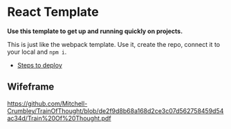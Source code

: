 # React Template

**Use this template to get up and running quickly on projects.**

This is just like the webpack template. Use it, create the repo, connect it to your local and `npm i`.

- [Steps to deploy](https://github.com/nss-nightclass-projects/REACT-Deployment-Netlify)

## Wifeframe
https://github.com/Mitchell-Crumbley/TrainOfThought/blob/de2f9d8b68a168d2ce3c07d562758459d54ac34d/Train%20Of%20Thought.pdf
